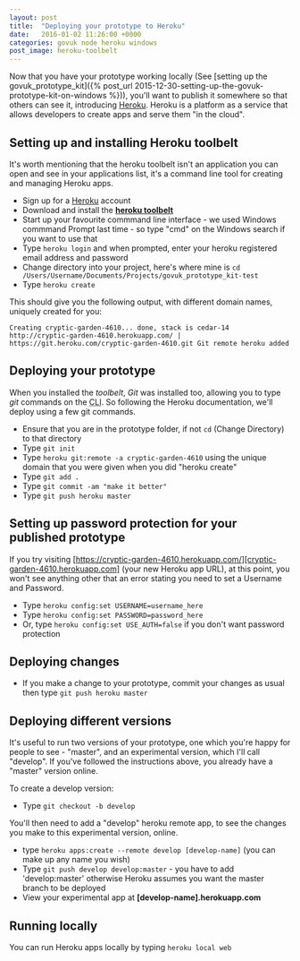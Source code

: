 ```yaml
---
layout: post
title:  "Deploying your prototype to Heroku"
date:   2016-01-02 11:26:00 +0000
categories: govuk node heroku windows
post_image: heroku-toolbelt
---
```

Now that you have your prototype working locally (See [setting up the govuk_prototype_kit]({% post_url 2015-12-30-setting-up-the-govuk-prototype-kit-on-windows %})), you'll want to publish it somewhere so that others can see it, introducing [Heroku][heroku]. Heroku is a platform as a service that allows developers to create apps and serve them "in the cloud".

Setting up and installing Heroku toolbelt
-----------------------------------------
It's worth mentioning that the heroku toolbelt isn't an application you can open and see in your applications list, it's a command line tool for creating and managing Heroku apps.

* Sign up for a [Heroku][heroku] account
* Download and install the **[heroku toolbelt][heroku-toolbelt]**
* Start up your favourite commmand line interface - we used Windows commmand Prompt last time - so type "cmd" on the Windows search if you want to use that
* Type `heroku login` and when prompted, enter your heroku registered email address and password
* Change directory into your project, here's where mine is `cd /Users/Username/Documents/Projects/govuk_prototype_kit-test`
* Type `heroku create`

This should give you the following output, with different domain names, uniquely created for you:

`Creating cryptic-garden-4610... done, stack is cedar-14
http://cryptic-garden-4610.herokuapp.com/ | https://git.heroku.com/cryptic-garden-4610.git
Git remote heroku added`

Deploying your prototype
------------------------
When you installed the *toolbelt*, *Git* was installed too, allowing you to type *git* commands on the <acronym title="Command Line Interface">CLI</acronym>. So following the Heroku documentation, we'll deploy using a few git commands.

* Ensure that you are in the prototype folder, if not `cd` (Change Directory) to that directory
* Type `git init`
* Type `heroku git:remote -a cryptic-garden-4610` using the unique domain that you were given when you did "heroku create"
* Type `git add .`
* Type `git commit -am "make it better"`
* Type `git push heroku master`

Setting up password protection for your published prototype
-----------------------------------------------------------
If you try visiting [https://cryptic-garden-4610.herokuapp.com/][cryptic-garden-4610.herokuapp.com] (your new Heroku app URL), at this point, you won't see anything other that an error stating you need to set a Username and Password.

* Type `heroku config:set USERNAME=username_here`
* Type `heroku config:set PASSWORD=password_here`
* Or, type `heroku config:set USE_AUTH=false` if you don't want password protection

Deploying changes
-----------------
* If you make a change to your prototype, commit your changes as usual then type `git push heroku master`

Deploying different versions
----------------------------
It's useful to run two versions of your prototype, one which you're happy for people to see - "master", and an experimental version, which I'll call "develop". If you've followed the instructions above, you already have a "master" version online.

To create a develop version:

* Type `git checkout -b develop`

You'll then need to add a "develop" heroku remote app, to see the changes you make to this experimental version, online.

* type `heroku apps:create --remote develop [develop-name]` (you can make up any name you wish)
* Type `git push develop develop:master` - you have to add 'develop:master' otherwise Heroku assumes you want the master branch to be deployed
* View your experimental app at **[develop-name].herokuapp.com**

Running locally
---------------
You can run Heroku apps locally by typing `heroku local web`

[heroku]: https://www.heroku.com/
[heroku-toolbelt]: https://toolbelt.heroku.com/
[cryptic-garden-4610.herokuapp.com]: https://cryptic-garden-4610.herokuapp.com/
